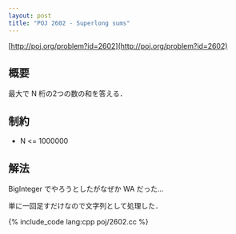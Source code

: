 ```yaml
---
layout: post
title: "POJ 2602 - Superlong sums"
---
```

[http://poj.org/problem?id=2602](http://poj.org/problem?id=2602)

## 概要
最大で N 桁の2つの数の和を答える．

## 制約
- N <= 1000000

## 解法
BigInteger でやろうとしたがなぜか WA だった…

単に一回足すだけなので文字列として処理した．

{% include_code lang:cpp poj/2602.cc %}
